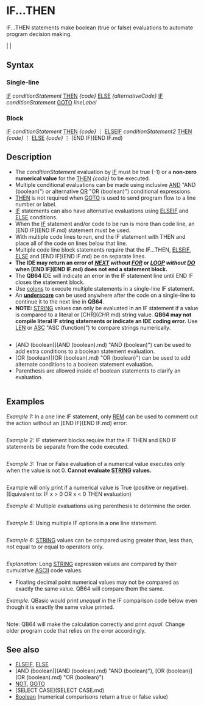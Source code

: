# IF...THEN

IF...THEN statements make boolean (true or false) evaluations to automate program decision making.

  

|  |

## Syntax

### Single-line

[IF](IF.md) *conditionStatement* [THEN](THEN.md) *{code}* [ELSE](ELSE.md) *{alternativeCode}*
[IF](IF.md) *conditionStatement* [GOTO](GOTO.md) *lineLabel*
### Block

[IF](IF.md) *conditionStatement* [THEN](THEN.md)
*{code}*
⋮
[ELSEIF](ELSEIF.md) *conditionStatement2* [THEN](THEN.md)
*{code}*
⋮
[ELSE](ELSE.md)
*{code}*
⋮
[END IF](END IF.md)
  

## Description

* The *conditionStatement* evaluation by [IF](IF.md) must be true (-1) or a **non-zero numerical value** for the [THEN](THEN.md) *{code}* to be executed.
* Multiple conditional evaluations can be made using inclusive [AND](AND.md) "AND (boolean)") or alternative [OR](OR.md) "OR (boolean)") conditional expressions.
* [THEN](THEN.md) is not required when [GOTO](GOTO.md) is used to send program flow to a line number or label.
* [IF](IF.md) statements can also have alternative evaluations using [ELSEIF](ELSEIF.md) and [ELSE](ELSE.md) conditions.
* When the [IF](IF.md) statement and/or code to be run is more than code line, an [END IF](END IF.md) statement must be used.
* With multiple code lines to run, end the IF statement with THEN and place all of the code on lines below that line.
* Multiple code line block statements require that the IF...THEN, [ELSEIF](ELSEIF.md), [ELSE](ELSE.md) and [END IF](END IF.md) be on separate lines.
* **The IDE may return an error of *[NEXT](NEXT.md) without [FOR](FOR.md)* or *[LOOP](LOOP.md) without [DO](DO.md)* when [END IF](END IF.md) does not end a statement block.**
* The **QB64** IDE will indicate an error in the IF statement line until END IF closes the statement block.
* Use [colons](colons.md) to execute multiple statements in a single-line IF statement.
* An **[underscore](underscore.md)** can be used anywhere after the code on a single-line to continue it to the next line in **QB64**.
* **NOTE:** [STRING](STRING.md) values can only be evaluated in an IF statement if a value is compared to a literal or [CHR$](CHR$.md) string value. **QB64 may not compile literal IF string statements or indicate an IDE coding error.** Use [LEN](LEN.md) or [ASC](ASC.md) "ASC (function)") to compare strings numerically.

  

```          Table 3: The relational operations for condition checking.   In this table, **A** and **B** are the [Expressions](Expressions.md) to compare. Both must represent  the same general type, i.e. they must result into either numerical values  or [STRING](STRING.md) values. If a test succeeds, then **true** (-1) is returned, **false** (0)      if it fails, which both can be used in further [Boolean](Boolean.md) evaluations.  ┌─────────────────────────────────────────────────────────────────────────┐  │                          **[Relational Operations](Relational Operations.md)**                          │  ├────────────┬───────────────────────────────────────────┬────────────────┤  │ **Operation**  │                **Description**                │ **Example usage**  │  ├────────────┼───────────────────────────────────────────┼────────────────┤  │   A [=](=.md) B    │ Tests if A is **equal** to B.                 │ [IF](IF.md) A [=](=.md) B [THEN](THEN.md)  │  ├────────────┼───────────────────────────────────────────┼────────────────┤  │   A [<>](<>.md) B   │ Tests if A is **not equal** to B.             │ [IF](IF.md) A [<>](<>.md) B [THEN](THEN.md) │  ├────────────┼───────────────────────────────────────────┼────────────────┤  │   A [<](<.md) B    │ Tests if A is **less than** B.                │ [IF](IF.md) A [<](<.md) B [THEN](THEN.md)  │  ├────────────┼───────────────────────────────────────────┼────────────────┤  │   A [>](>.md) B    │ Tests if A is **greater than** B.             │ [IF](IF.md) A [>](>.md) B [THEN](THEN.md)  │  ├────────────┼───────────────────────────────────────────┼────────────────┤  │   A [<=](<=.md) B   │ Tests if A is **less than or equal** to B.    │ [IF](IF.md) A [<=](<=.md) B [THEN](THEN.md) │  ├────────────┼───────────────────────────────────────────┼────────────────┤  │   A [>=](>=.md) B   │ Tests if A is **greater than or equal** to B. │ [IF](IF.md) A [>=](>=.md) B [THEN](THEN.md) │  └────────────┴───────────────────────────────────────────┴────────────────┘    The operations should be very obvious for numerical values. For strings    be aware that all checks are done **case sensitive** (i.e. "Foo" <> "foo").    The **equal**/**not equal** check is pretty much straight forward, but for the    **less**/**greater** checks the [ASCII](ASCII.md) value of the first different character is                           used for decision making:     **E.g.** "abc" is **less** than "abd", because in the first difference (the 3rd         character) the "c" has a lower [ASCII](ASCII.md) value than the "d".     This behavior may give you some subtle results, if you are not aware of                    the [ASCII](ASCII.md) values and the written case:     **E.g.** "abc" is **greater** than "abD", because the small letters have higher         [ASCII](ASCII.md) values than the capital letters, hence "c" > "D". You may use         [LCASE$](LCASE$.md) or [UCASE$](UCASE$.md) to make sure both strings have the same case.  
```

  

  

* [AND (boolean)](AND (boolean).md) "AND (boolean)") can be used to add extra conditions to a boolean statement evaluation.
* [OR (boolean)](OR (boolean).md) "OR (boolean)") can be used to add alternate conditions to a boolean statement evaluation.
* Parenthesis are allowed inside of boolean statements to clarify an evaluation.

  

  

```                Table 4: The logical operations and its results.         In this table, **A** and **B** are the [Expressions](Expressions.md) to invert or combine.               Both may be results of former [Boolean](Boolean.md) evaluations.   ┌────────────────────────────────────────────────────────────────────────┐   │                           **Logical Operations**                           │   ├───────┬───────┬───────┬─────────┬────────┬─────────┬─────────┬─────────┤   │   **A**   │   **B**   │ [NOT](NOT.md) **B** │ **A** [AND](AND.md) **B** │ **A** [OR](OR.md) **B** │ **A** [XOR](XOR.md) **B** │ **A** [EQV](EQV.md) **B** │ **A** [IMP](IMP.md) **B** │   ├───────┼───────┼───────┼─────────┼────────┼─────────┼─────────┼─────────┤   │ **true**  │ **true**  │ false │  true   │ true   │  false  │  true   │  true   │   ├───────┼───────┼───────┼─────────┼────────┼─────────┼─────────┼─────────┤   │ **true**  │ **false** │ true  │  false  │ true   │  true   │  false  │  false  │   ├───────┼───────┼───────┼─────────┼────────┼─────────┼─────────┼─────────┤   │ **false** │ **true**  │ false │  false  │ true   │  true   │  false  │  true   │   ├───────┼───────┼───────┼─────────┼────────┼─────────┼─────────┼─────────┤   │ **false** │ **false** │ true  │  false  │ false  │  false  │  true   │  true   │   └───────┴───────┴───────┴─────────┴────────┴─────────┴─────────┴─────────┘    **Note:** In most BASIC languages incl. QB64 these are **bitwise** operations,          hence the logic is performed for each corresponding bit in both          operators, where **true** or **false** indicates whether a bit is **set** or          **not set**. The outcome of each bit is then placed into the respective          position to build the bit pattern of the final result value.     As all [Relational Operations](Relational Operations.md) return negative one (-1, **all bits set**) for     **true** and zero (0, **no bits set**) for **false**, this allows us to use these     bitwise logical operations to invert or combine any relational checks,     as the outcome is the same for each bit and so always results into a             **true** (-1) or **false** (0) again for further evaluations.  
```

  

## Examples

*Example 1:* In a one line IF statement, only [REM](REM.md) can be used to comment out the action without an [END IF](END IF.md) error:

``` [INPUT](INPUT.md) "Enter a number over or under 100: ", x IF x > 100 [THEN](THEN.md) [PRINT](PRINT.md) x IF x > 100 [THEN](THEN.md) [REM](REM.md) [PRINT](PRINT.md) x  *'*  
```

  

*Example 2:* IF statement blocks require that the IF THEN and END IF statements be separate from the code executed.

``` [INPUT](INPUT.md) "Enter a number over or under 100: ", x IF x > 100 [THEN](THEN.md)   y = 200   [PRINT](PRINT.md) y   [PRINT](PRINT.md) x [END IF](END IF.md)  
```

  

*Example 3:* True or False evaluation of a numerical value executes only when the value is not 0. **Cannot evaluate [STRING](STRING.md) values.**

``` [INPUT](INPUT.md) "Enter a number or just hit Enter: ", x IF x [THEN](THEN.md) [PRINT](PRINT.md) x  
```

Example will only print if a numerical value is True (positive or negative). (Equivalent to: IF x > 0 OR x < 0 THEN evaluation)
  

*Example 4:* Multiple evaluations using parenthesis to determine the order.

``` [INPUT](INPUT.md) "Enter a number over or under 100 or 50: ", value IF (value% > 100 [AND](AND.md) "AND (boolean)") value% < 200) [OR](OR.md) "OR (boolean)") value% = 50 [THEN](THEN.md) [PRINT](PRINT.md) "OK"  
```

  

*Example 5:* Using multiple IF options in a one line statement.

``` [INPUT](INPUT.md) "Enter a number over or under 200: ", x IF x > 200 [THEN](THEN.md) [PRINT](PRINT.md) "High" [ELSEIF](ELSEIF.md) x < 0 [THEN](THEN.md) [PRINT](PRINT.md) "Low" [ELSE](ELSE.md) [PRINT](PRINT.md) "OK"   
```

  

*Example 6:* [STRING](STRING.md) values can be compared using greater than, less than, not equal to or equal to operators only.

``` PRINT "Press a letter key: "; Key$ = [INPUT$](INPUT$.md)(1) PRINT Key$ IF Key$ >= [CHR$](CHR$.md)(65) AND Key$ <= [CHR$](CHR$.md)(90) THEN PRINT "A to Z"  
```

*Explanation:* Long [STRING](STRING.md) expression values are compared by their cumulative [ASCII](ASCII.md) code values.
  

* Floating decimal point numerical values may not be compared as exactly the same value. QB64 will compare them the same.

*Example:* QBasic would print *unequal* in the IF comparison code below even though it is exactly the same value printed.

``` x# = 5 / 10 y# = 6 / 10 z# = x# + y# [PRINT](PRINT.md) x#, y#, z# IF x# + y# = z# [THEN](THEN.md) [PRINT](PRINT.md) "equal" [ELSE](ELSE.md) [PRINT](PRINT.md) "unequal"  
```

Note: QB64 will make the calculation correctly and print *equal*. Change older program code that relies on the error accordingly.
  

## See also

* [ELSEIF](ELSEIF.md), [ELSE](ELSE.md)
* [AND (boolean)](AND (boolean).md) "AND (boolean)"), [OR (boolean)](OR (boolean).md) "OR (boolean)")
* [NOT](NOT.md), [GOTO](GOTO.md)
* [SELECT CASE](SELECT CASE.md)
* [Boolean](Boolean.md) (numerical comparisons return a true or false value)

  
